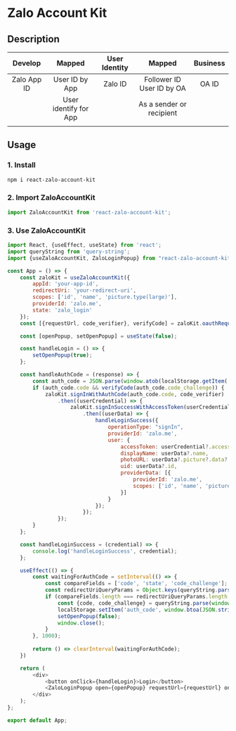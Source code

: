 # Zalo Account Kit

## Description

|   Develop   |         Mapped        | User Identity |           Mapped          | Business |
|:-----------:|:---------------------:|:-------------:|:-------------------------:|:--------:|
| Zalo App ID |     User ID by App    |    Zalo ID    | Follower ID User ID by OA |   OA ID  |
|             | User identify for App |               | As a sender or recipient  |          |
|             |                       |               |                           |          |

## Usage

### 1. Install

```bash
npm i react-zalo-account-kit
```

### 2. Import ZaloAccountKit

```js
import ZaloAccountKit from 'react-zalo-account-kit';
```

### 3. Use ZaloAccountKit

```js
import React, {useEffect, useState} from 'react';
import queryString from 'query-string';
import {useZaloAccountKit, ZaloLoginPopup} from "react-zalo-account-kit";

const App = () => {
	const zaloKit = useZaloAccountKit({
		appId: 'your-app-id',
		redirectUri: 'your-redirect-uri',
		scopes: ['id', 'name', 'picture.type(large)'],
		providerId: 'zalo.me',
		state: 'zalo_login'
	});
	const [{requestUrl, code_verifier}, verifyCode] = zaloKit.oauthRequest('zalo_login', {length: 43});

	const [openPopup, setOpenPopup] = useState(false);

	const handleLogin = () => {
		setOpenPopup(true);
	};

	const handleAuthCode = (response) => {
		const auth_code = JSON.parse(window.atob(localStorage.getItem('auth_code')));
		if (auth_code.code && verifyCode(auth_code.code_challenge)) {
			zaloKit.signInWithAuthCode(auth_code.code, code_verifier)
				.then((userCredential) => {
					zaloKit.signInSuccessWithAccessToken(userCredential?.access_token)
						.then((userData) => {
							handleLoginSuccess({
								operationType: "signIn",
								providerId: 'zalo.me',
								user: {
									accessToken: userCredential?.access_token,
									displayName: userData?.name,
									photoURL: userData?.picture?.data?.url,
									uid: userData?.id,
									providerData: [{
										providerId: 'zalo.me',
										scopes: ['id', 'name', 'picture.type(large)'],
									}]
								}
							});
						});
				});
		}
	};

	const handleLoginSuccess = (credential) => {
		console.log('handleLoginSuccess', credential);
	};

	useEffect(() => {
		const waitingForAuthCode = setInterval(() => {
			const compareFields = ['code', 'state', 'code_challenge'];
			const redirectUriQueryParams = Object.keys(queryString.parse(window.location.search));
			if (compareFields.length === redirectUriQueryParams.length && compareFields.every((field) => redirectUriQueryParams.includes(field))) {
				const {code, code_challenge} = queryString.parse(window.location.search);
				localStorage.setItem('auth_code', window.btoa(JSON.stringify({code, code_challenge})));
				setOpenPopup(false);
				window.close();
			}
        }, 1000);
		
		return () => clearInterval(waitingForAuthCode);
	})

	return (
		<div>
			<button onClick={handleLogin}>Login</button>
			<ZaloLoginPopup open={openPopup} requestUrl={requestUrl} onClose={handleAuthCode}/>
		</div>
	);
};

export default App;
```